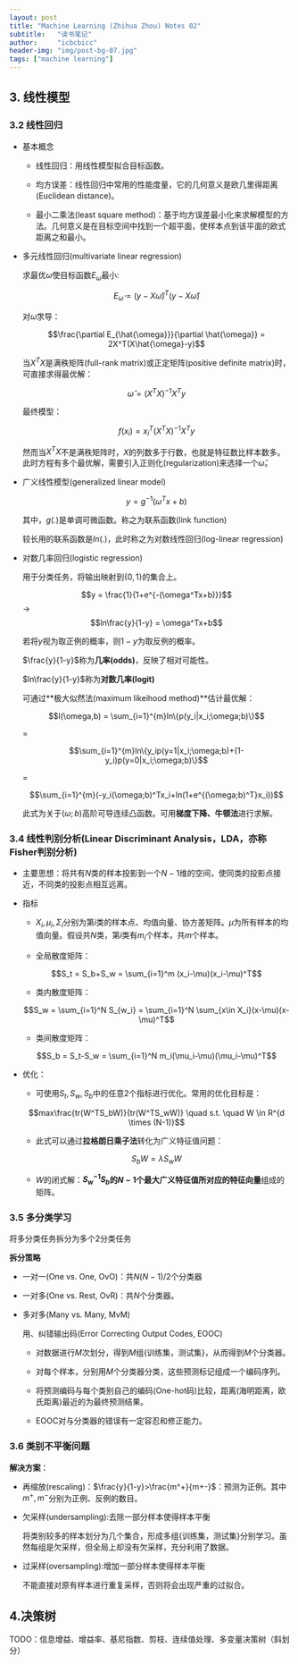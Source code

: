 ```yaml
---
layout: post
title: "Machine Learning (Zhihua Zhou) Notes 02"
subtitle:   "读书笔记"
author:     "icbcbicc"
header-img: "img/post-bg-07.jpg"
tags: ["machine learning"]
---
```


## 3. 线性模型

### 3.2 线性回归
- 基本概念

    - 线性回归：用线性模型拟合目标函数。

    - 均方误差：线性回归中常用的性能度量，它的几何意义是欧几里得距离(Euclidean distance)。

    - 最小二乘法(least square method)：基于均方误差最小化来求解模型的方法。几何意义是在目标空间中找到一个超平面，使样本点到该平面的欧式距离之和最小。

- 多元线性回归(multivariate linear regression)

    求最优$\hat{\omega}$使目标函数$E_\hat{\omega}$最小:

    $$E_\hat{\omega} = (y-X\hat{\omega})^T(y-X\hat{\omega})$$

	对$\hat{\omega}$求导：

    $$\frac{\partial E_{\hat{\omega}}}{\partial \hat{\omega}} = 2X^T(X\hat{\omega}-y)$$

    当$X^TX$是满秩矩阵(full-rank matrix)或正定矩阵(positive definite matrix)时，可直接求得最优解：

    $$\hat{\omega} = (X^TX)^{-1}X^Ty$$

	最终模型：

    $$f(x_i) = x_i^T(X^TX)^{-1}X^Ty$$

    然而当$X^TX$不是满秩矩阵时，$X$的列数多于行数，也就是特征数比样本数多。此时方程有多个最优解，需要引入正则化(regularization)来选择一个$\hat{\omega}$。

- 广义线性模型(generalized linear model)

    $$y = g^{-1}(\omega^Tx+b)$$

    其中，$g(.)$是单调可微函数。称之为联系函数(link function)

    较长用的联系函数是$ln(.)$，此时称之为对数线性回归(log-linear regression)

- 对数几率回归(logistic regression)

	用于分类任务，将输出映射到$\{0,1\}$的集合上。

    $$y = \frac{1}{1+e^{-(\omega^Tx+b)}}$$
    $\to$
    $$ln\frac{y}{1-y} = \omega^Tx+b$$

    若将$y$视为取正例的概率，则$1-y$为取反例的概率。

    $\frac{y}{1-y}$称为**几率(odds)**，反映了相对可能性。

    $ln\frac{y}{1-y}$称为**对数几率(logit)**

    可通过**极大似然法(maximum likeihood method)**估计最优解：

    $$l(\omega,b) = \sum_{i=1}^{m}ln\{p(y_i|x_i;\omega;b)\}$$

    $=$

    $$\sum_{i=1}^{m}ln\{y_ip(y=1|x_i;\omega;b)+(1-y_i)p(y=0|x_i;\omega;b)\}$$

    $=$

    $$\sum_{i=1}^{m}(-y_i(\omega;b)^Tx_i+ln(1+e^{(\omega;b)^T}x_i))$$

    此式为关于$(\omega;b)$高阶可导连续凸函数。可用**梯度下降、牛顿法**进行求解。

### 3.4 线性判别分析(Linear Discriminant Analysis，LDA，亦称Fisher判别分析)

- 主要思想：将共有$N$类的样本投影到一个$N-1$维的空间，使同类的投影点接近，不同类的投影点相互远离。

- 指标

	- $X_i,\mu_i,\Sigma_i$分别为第$i$类的样本点、均值向量、协方差矩阵。$\mu$为所有样本的均值向量。假设共$N$类，第$i$类有$m_i$个样本，共$m$个样本。

	- 全局散度矩阵：

	$$S_t = S_b+S_w = \sum_{i=1}^m (x_i-\mu)(x_i-\mu)^T$$

    - 类内散度矩阵：

	$$S_w = \sum_{i=1}^N S_{w_i} = \sum_{i=1}^N \sum_{x\in X_i}(x-\mu)(x-\mu)^T$$

	- 类间散度矩阵：

	$$S_b = S_t-S_w = \sum_{i=1}^N m_i(\mu_i-\mu)(\mu_i-\mu)^T$$

- 优化：

	- 可使用$S_t,S_w,S_b$中的任意2个指标进行优化。常用的优化目标是：

	$$max\frac{tr(W^TS_bW)}{tr(W^TS_wW)} \quad s.t. \quad W \in R^{d \times (N-1)}$$

	- 此式可以通过**拉格朗日乘子法**转化为广义特征值问题：

    $$S_bW = \lambda S_wW$$

    - $W$的闭式解：**$S_w^{-1}S_b$的$N-1$个最大广义特征值所对应的特征向量**组成的矩阵。

### 3.5 多分类学习

将多分类任务拆分为多个2分类任务

**拆分策略**

- 一对一(One vs. One, OvO)：共$N(N-1)/2$个分类器

- 一对多(One vs. Rest, OvR)：共$N$个分类器。

- 多对多(Many vs. Many, MvM)

	用、纠错输出码(Error Correcting Output Codes, EOOC)

    - 对数据进行$M$次划分，得到$M$组{训练集，测试集}，从而得到$M$个分类器。

	- 对每个样本，分别用$M$个分类器分类，这些预测标记组成一个编码序列。

	- 将预测编码与每个类别自己的编码(One-hot码)比较，距离(海明距离，欧氏距离)最近的为最终预测结果。

	- EOOC对与分类器的错误有一定容忍和修正能力。

### 3.6 类别不平衡问题

**解决方案**：

- 再缩放(rescaling)：$\frac{y}{1-y}>\frac{m^+}{m+-}$：预测为正例。其中$m^+,m^-$分别为正例、反例的数目。

- 欠采样(undersampling):去除一部分样本使得样本平衡

    将类别较多的样本划分为几个集合，形成多组{训练集，测试集}分别学习。虽然每组是欠采样，但全局上却没有欠采样，充分利用了数据。

- 过采样(oversampling):增加一部分样本使得样本平衡

	不能直接对原有样本进行重复采样，否则将会出现严重的过拟合。

## 4.决策树

TODO：信息增益、增益率、基尼指数、剪枝、连续值处理、多变量决策树（斜划分）
